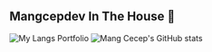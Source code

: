## Mangcepdev In The House 👋

![My Langs Portfolio](https://github-readme-stats.vercel.app/api/top-langs/?username=mangcecep&langs_count=8) ![Mang Cecep's GitHub stats](https://github-readme-stats.vercel.app/api?username=mangcecep&show_icons=true&theme=radical)

<!--
**mangcecep/mangcecep** is a ✨ _special_ ✨ repository because its `README.md` (this file) appears on your GitHub profile.

Here are some ideas to get you started:

- 🔭 I’m currently working on ...
- 🌱 I’m currently learning ...
- 👯 I’m looking to collaborate on ...
- 🤔 I’m looking for help with ...
- 💬 Ask me about ...
- 📫 How to reach me: ...
- 😄 Pronouns: ...
- ⚡ Fun fact: ...
-->
